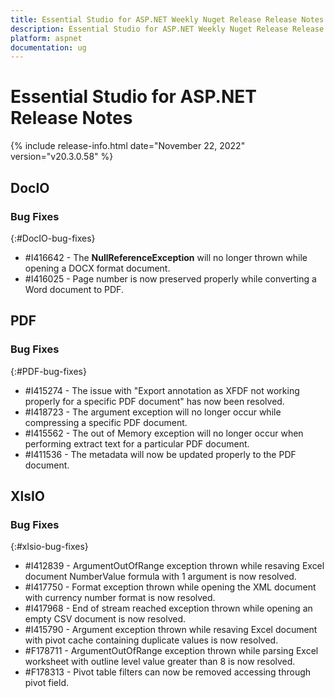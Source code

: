 ```yaml
---
title: Essential Studio for ASP.NET Weekly Nuget Release Release Notes  
description: Essential Studio for ASP.NET Weekly Nuget Release Release Notes  
platform: aspnet
documentation: ug
---
```


# Essential Studio for ASP.NET  Release Notes  

{% include release-info.html date="November 22, 2022"  version="v20.3.0.58" %} 






## DocIO

### Bug Fixes
{:#DocIO-bug-fixes}

* \#I416642 - The **NullReferenceException** will no longer thrown while opening a DOCX format document.
* \#I416025 - Page number is now preserved properly while converting a Word document to PDF.
## PDF

### Bug Fixes
{:#PDF-bug-fixes}

* \#I415274 - 	The issue with "Export annotation as XFDF not working properly for a specific PDF document" has now been resolved.
* \#I418723 - 	The argument exception will no longer occur while compressing a specific PDF document.
* \#I415562 - 	The out of Memory exception will no longer occur when performing extract text for a particular PDF document.
* \#I411536 - 	The metadata will now be updated properly to the PDF document.

## XlsIO

### Bug Fixes
{:#xlsio-bug-fixes}

* \#I412839 - ArgumentOutOfRange exception thrown while resaving Excel document NumberValue formula with 1 argument is now resolved.
* \#I417750 - Format exception thrown while opening the XML document with currency number format is now resolved.
* \#I417968 - End of stream reached exception thrown while opening an empty CSV document is now resolved.
* \#I415790 - Argument exception thrown while resaving Excel document with pivot cache containing duplicate values is now resolved.
* \#F178711 - ArgumentOutOfRange exception thrown while parsing Excel worksheet with outline level value greater than 8 is now resolved.
* \#F178313 - Pivot table filters can now be removed accessing through pivot field.

